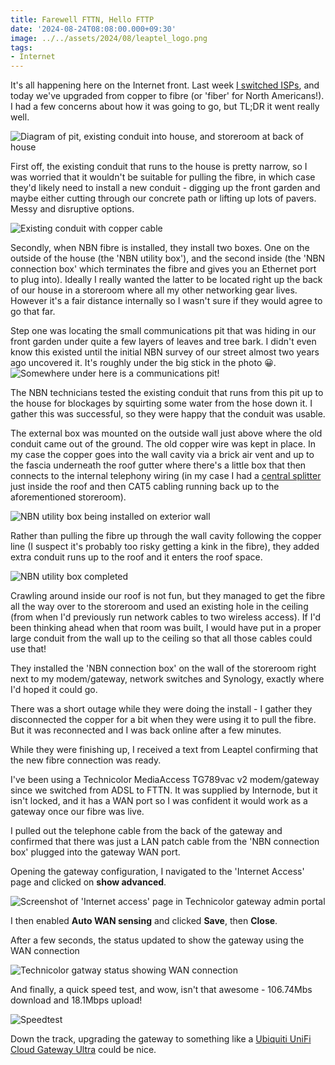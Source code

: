 ```yaml
---
title: Farewell FTTN, Hello FTTP
date: '2024-08-24T08:08:00.000+09:30'
image: ../../assets/2024/08/leaptel_logo.png
tags:
- Internet
---
```


It's all happening here on the Internet front. Last week [I switched ISPs](/2024/08/leaptel), and today we've upgraded from copper to fibre (or 'fiber' for North Americans!). I had a few concerns about how it was going to go, but TL;DR it went really well.

![Diagram of pit, existing conduit into house, and storeroom at back of house](../../assets/2024/08/house-diagram.jpg)

First off, the existing conduit that runs to the house is pretty narrow, so I was worried that it wouldn't be suitable for pulling the fibre, in which case they'd likely need to install a new conduit - digging up the front garden and maybe either cutting through our concrete path or lifting up lots of pavers. Messy and disruptive options.

![Existing conduit with copper cable](../../assets/2024/08/conduit-before.jpg)

Secondly, when NBN fibre is installed, they install two boxes. One on the outside of the house (the 'NBN utility box'), and the second inside (the 'NBN connection box' which terminates the fibre and gives you an Ethernet port to plug into). Ideally I really wanted the latter to be located right up the back of our house in a storeroom where all my other networking gear lives. However it's a fair distance internally so I wasn't sure if they would agree to go that far.

Step one was locating the small communications pit that was hiding in our front garden under quite a few layers of leaves and tree bark. I didn't even know this existed until the initial NBN survey of our street almost two years ago uncovered it. It's roughly under the big stick in the photo 😀.
![Somewhere under here is a communications pit!](../../assets/2024/08/hidden-pit.jpg)

The NBN technicians tested the existing conduit that runs from this pit up to the house for blockages by squirting some water from the hose down it. I gather this was successful, so they were happy that the conduit was usable.

The external box was mounted on the outside wall just above where the old conduit came out of the ground. The old copper wire was kept in place. In my case the copper goes into the wall cavity via a brick air vent and up to the fascia underneath the roof gutter where there's a little box that then connects to the internal telephony wiring (in my case I had a [central splitter](/2006/10/central-splitter-installed) just inside the roof and then CAT5 cabling running back up to the aforementioned storeroom).

![NBN utility box being installed on exterior wall](../../assets/2024/08/nbn-utility-box-installation.jpg)

Rather than pulling the fibre up through the wall cavity following the copper line (I suspect it's probably too risky getting a kink in the fibre), they added extra conduit runs up to the roof and it enters the roof space.

![NBN utility box completed](../../assets/2024/08/nbn-utility-box-complete.jpg)

Crawling around inside our roof is not fun, but they managed to get the fibre all the way over to the storeroom and used an existing hole in the ceiling (from when I'd previously run network cables to two wireless access). If I'd been thinking ahead when that room was built, I would have put in a proper large conduit from the wall up to the ceiling so that all those cables could use that!

They installed the 'NBN connection box' on the wall of the storeroom right next to my modem/gateway, network switches and Synology, exactly where I'd hoped it could go.

There was a short outage while they were doing the install - I gather they disconnected the copper for a bit when they were using it to pull the fibre. But it was reconnected and I was back online after a few minutes.

While they were finishing up, I received a text from Leaptel confirming that the new fibre connection was ready.

I've been using a Technicolor MediaAccess TG789vac v2 modem/gateway since we switched from ADSL to FTTN. It was supplied by Internode, but it isn't locked, and it has a WAN port so I was confident it would work as a gateway once our fibre was live.

I pulled out the telephone cable from the back of the gateway and confirmed that there was just a LAN patch cable from the 'NBN connection box' plugged into the gateway WAN port.

Opening the gateway configuration, I navigated to the 'Internet Access' page and clicked on **show advanced**.

![Screenshot of 'Internet access' page in Technicolor gateway admin portal](../../assets/2024/08/technicolor-config.png)

I then enabled **Auto WAN sensing** and clicked **Save**, then **Close**.

After a few seconds, the status updated to show the gateway using the WAN connection

![Technicolor gatway status showing WAN connection](../../assets/2024/08/technicolor-status.png)

And finally, a quick speed test, and wow, isn't that awesome - 106.74Mbs download and 18.1Mbps upload!

![Speedtest](../../assets/2024/08/speedtest.png)

Down the track, upgrading the gateway to something like a [Ubiquiti UniFi Cloud Gateway Ultra](https://store.ui.com/us/en/category/cloud-gateways-compact/products/ucg-ultra) could be nice.
